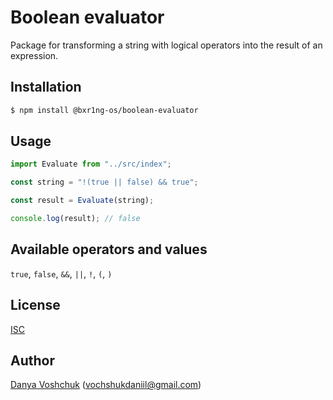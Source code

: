 # Boolean evaluator

Package for transforming a string with logical operators into the result of an expression.

## Installation

```sh
$ npm install @bxr1ng-os/boolean-evaluator
```

## Usage

```typescript
import Evaluate from "../src/index";

const string = "!(true || false) && true";

const result = Evaluate(string);

console.log(result); // false
```

## Available operators and values

`true`, `false`, `&&`, `||`, `!`, `(`, `)`

## License

[ISC](LICENSE.md)

## Author
[Danya Voshchuk](https://github.com/bxr1nG) ([vochshukdaniil@gmail.com](mailto:vochshukdaniil@gmail.com))
